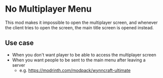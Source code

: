 # No Multiplayer Menu
This mod makes it impossible to open the multiplayer screen, and whenever the client tries to open the screen, the main title screen is opened instead.

## Use case
* When you don't want player to be able to access the multiplayer screen
* When you want people to be sent to the main menu after leaving a server
    * e.g. <https://modrinth.com/modpack/wynncraft-ultimate>
